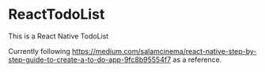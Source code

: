 # ReactTodoList
This is a React Native TodoList

Currently following https://medium.com/salamcinema/react-native-step-by-step-guide-to-create-a-to-do-app-9fc8b95554f7 as a reference.
